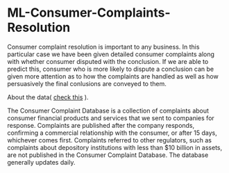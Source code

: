 # ML-Consumer-Complaints-Resolution

Consumer complaint resolution is important to any business. In this particular case we have been given detailed
consumer complaints along with whether consumer disputed with the conclusion. If we are able to predict this,
consumer who is more likely to dispute a conclusion can be given more attention as to how the complaints are
handled as well as how persuasively the final conlusions are conveyed to them.

About the data( [check this](https://cfpb.github.io/api/ccdb/fields.html) ).

The Consumer Complaint Database is a collection of complaints about consumer financial products and services that we sent to
companies for response. Complaints are published after the company responds, confirming a commercial relationship with the
consumer, or after 15 days, whichever comes first. Complaints referred to other regulators, such as complaints about depository 
institutions with less than $10 billion in assets, are not published in the Consumer Complaint Database. The database generally
updates daily.
